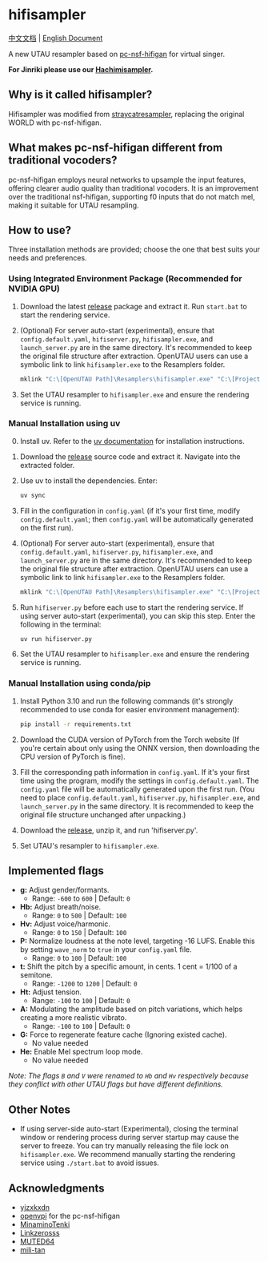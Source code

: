 # hifisampler

[中文文档](README_zh_cn.md) | [English Document](README.md)

A new UTAU resampler based on [pc-nsf-hifigan](https://github.com/openvpi/vocoders) for virtual singer.

**For Jinriki please use our [Hachimisampler](https://github.com/openhachimi/hachimisampler).**

## Why is it called hifisampler?

Hifisampler was modified from [straycatresampler](https://github.com/UtaUtaUtau/straycat), replacing the original WORLD with pc-nsf-hifigan.

## What makes pc-nsf-hifigan different from traditional vocoders?

pc-nsf-hifigan employs neural networks to upsample the input features, offering clearer audio quality than traditional vocoders. It is an improvement over the traditional nsf-hifigan, supporting f0 inputs that do not match mel, making it suitable for UTAU resampling.

## How to use?

Three installation methods are provided; choose the one that best suits your needs and preferences.

### Using Integrated Environment Package (Recommended for NVIDIA GPU)

1. Download the latest [release](https://github.com/mtfotto/hifimisampler/releases) package and extract it. Run `start.bat` to start the rendering service.
2. (Optional) For server auto-start (experimental), ensure that `config.default.yaml`, `hifiserver.py`, `hifisampler.exe`, and `launch_server.py` are in the same directory. It's recommended to keep the original file structure after extraction. OpenUTAU users can use a symbolic link to link `hifisampler.exe` to the Resamplers folder.

   ```cmd
   mklink "C:\[OpenUTAU Path]\Resamplers\hifisampler.exe" "C:\[Project Path]\hifisampler.exe"
   ```

3. Set the UTAU resampler to `hifisampler.exe` and ensure the rendering service is running.

### Manual Installation using uv

0. Install uv. Refer to the [uv documentation](https://docs.astral.sh/uv/getting-started/installation/) for installation instructions.
1. Download the [release](https://github.com/mtfotto/hifimisampler/releases) source code and extract it. Navigate into the extracted folder.
2. Use uv to install the dependencies. Enter:

   ```bash
   uv sync
   ```

3. Fill in the configuration in `config.yaml` (if it's your first time, modify `config.default.yaml`; then `config.yaml` will be automatically generated on the first run).
4. (Optional) For server auto-start (experimental), ensure that `config.default.yaml`, `hifiserver.py`, `hifisampler.exe`, and `launch_server.py` are in the same directory. It's recommended to keep the original file structure after extraction. OpenUTAU users can use a symbolic link to link `hifisampler.exe` to the Resamplers folder.

   ```cmd
   mklink "C:\[OpenUTAU Path]\Resamplers\hifisampler.exe" "C:\[Project Path]\hifisampler.exe"
   ```

5. Run `hifiserver.py` before each use to start the rendering service. If using server auto-start (experimental), you can skip this step. Enter the following in the terminal:

   ```bash
   uv run hifiserver.py
   ```

6. Set the UTAU resampler to `hifisampler.exe` and ensure the rendering service is running.

### Manual Installation using conda/pip

1. Install Python 3.10 and run the following commands (it's strongly recommended to use conda for easier environment management):

   ```bash
   pip install -r requirements.txt
   ```

2. Download the CUDA version of PyTorch from the Torch website (If you're certain about only using the ONNX version, then downloading the CPU version of PyTorch is fine).
3. Fill the corresponding path information in `config.yaml`. If it's your first time using the program, modify the settings in `config.default.yaml`. The `config.yaml` file will be automatically generated upon the first run. (You need to place `config.default.yaml`, `hifiserver.py`, `hifisampler.exe`, and `launch_server.py` in the same directory. It is recommended to keep the original file structure unchanged after unpacking.)
4. Download the [release](https://github.com/openhachimi/hifisampler/releases), unzip it, and run 'hifiserver.py'.
5. Set UTAU's resampler to `hifisampler.exe`.

## Implemented flags

- **g:** Adjust gender/formants.
  - Range: `-600` to `600` | Default: `0`
- **Hb:** Adjust breath/noise.
  - Range: `0` to `500` | Default: `100`
- **Hv:** Adjust voice/harmonic.
  - Range: `0` to `150` | Default: `100`
- **P:** Normalize loudness at the note level, targeting -16 LUFS. Enable this by setting `wave_norm` to `true` in your `config.yaml` file.
  - Range: `0` to `100` | Default: `100`
- **t:** Shift the pitch by a specific amount, in cents. 1 cent = 1/100 of a semitone.
  - Range: `-1200` to `1200` | Default: `0`
- **Ht:** Adjust tension.
  - Range: `-100` to `100` | Default: `0`
- **A:** Modulating the amplitude based on pitch variations, which helps creating a more realistic vibrato.
  - Range: `-100` to `100` | Default: `0`
- **G:** Force to regenerate feature cache (Ignoring existed cache).
  - No value needed
- **He:** Enable Mel spectrum loop mode.
  - No value needed

_Note: The flags `B` and `V` were renamed to `Hb` and `Hv` respectively because they conflict with other UTAU flags but have different definitions._

## Other Notes

- If using server-side auto-start (Experimental), closing the terminal window or rendering process during server startup may cause the server to freeze. You can try manually releasing the file lock on `hifisampler.exe`. We recommend manually starting the rendering service using `./start.bat` to avoid issues.

## Acknowledgments

- [yjzxkxdn](https://github.com/yjzxkxdn)
- [openvpi](https://github.com/openvpi) for the pc-nsf-hifigan
- [MinaminoTenki](https://github.com/Lanhuace-Wan)
- [Linkzerosss](https://github.com/Linkzerosss)
- [MUTED64](https://github.com/MUTED64)
- [mili-tan](https://github.com/mili-tan)
